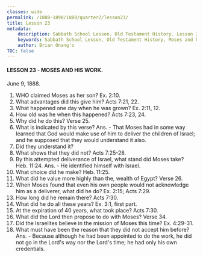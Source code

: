 ```yaml
---
classes: wide
permalink: /1888-1890/1888/quarter2/lesson23/
title: Lesson 23
metadata:
    description: Sabbath School Lesson. Old Testament History. Lesson 23. June 9, 1888. Moses and his work.
    keywords: Sabbath School Lesson, Old Testament History, Moses and his work, Lesson 23. June 9, 1888.
    author: Brian Onang'o
TOC: false
---
```


#### LESSON 23 - MOSES AND HIS WORK.

June 9, 1888.

1. WHO claimed Moses as her son? Ex. 2:10.
2. What advantages did this give him? Acts 7:21, 22.
3. What happened one day when he was grown? Ex. 2:11, 12.
4. How old was he when this happened? Acts 7:23, 24.
5. Why did he do this? Verse 25.
6. What is indicated by this verse? Ans. - That Moses had in some way learned that God would make use of him to deliver the children of Israel; and he supposed that they would understand it also.
7. Did they understand it?
8. What shows that they did not? Acts 7:25-28.
9. By this attempted deliverance of Israel, what stand did Moses take? Heb. 11:24. Ans. - He identified himself with Israel.
10. What choice did he make? Heb. 11:25.
11. What did he value more highly than the, wealth of Egypt? Verse 26.
12. When Moses found that even his own people would not acknowledge him as a deliverer, what did he do? Ex. 2:15; Acts 7:29.
13. How long did he remain there? Acts 7:30.
14. What did he do all these years? Ex. 3:1, first part.
15. At the expiration of 40 years, what took place? Acts 7:30.
16. What did the Lord then propose to do with Moses? Verse 34.
17. Did the Israelites believe in the mission of Moses this time? Ex. 4:29-31.
18. What must have been the reason that they did not accept him before? Ans. - Because although he had been appointed to do the work, he did not go in the Lord's way nor the Lord's time; he had only his own credentials.
